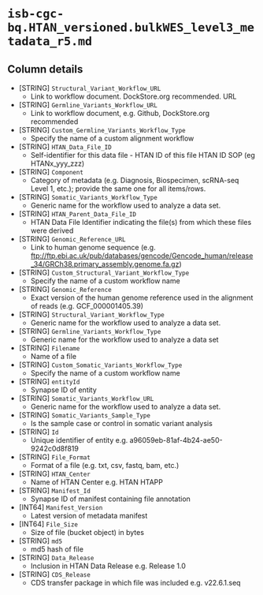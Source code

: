 # `isb-cgc-bq.HTAN_versioned.bulkWES_level3_metadata_r5.md`

## Column details

* [STRING]    `Structural_Variant_Workflow_URL`
  - Link to workflow document. DockStore.org recommended. URL
* [STRING]    `Germline_Variants_Workflow_URL`
  - Link to workflow document, e.g. Github, DockStore.org recommended
* [STRING]    `Custom_Germline_Variants_Workflow_Type`
  - Specify the name of a custom alignment workflow
* [STRING]    `HTAN_Data_File_ID`
  - Self-identifier for this data file - HTAN ID of this file HTAN ID SOP (eg HTANx_yyy_zzz)
* [STRING]    `Component`
  - Category of metadata (e.g. Diagnosis, Biospecimen, scRNA-seq Level 1, etc.); provide the same one for all items/rows.
* [STRING]    `Somatic_Variants_Workflow_Type`
  - Generic name for the workflow used to analyze a data set.
* [STRING]    `HTAN_Parent_Data_File_ID`
  - HTAN Data File Identifier indicating the file(s) from which these files were derived
* [STRING]    `Genomic_Reference_URL`
  - Link to human genome sequence (e.g. ftp://ftp.ebi.ac.uk/pub/databases/gencode/Gencode_human/release_34/GRCh38.primary_assembly.genome.fa.gz)
* [STRING]    `Custom_Structural_Variant_Workflow_Type`
  - Specify the name of a custom workflow name
* [STRING]    `Genomic_Reference`
  - Exact version of the human genome reference used in the alignment of reads (e.g. GCF_000001405.39)
* [STRING]    `Structural_Variant_Workflow_Type`
  - Generic name for the workflow used to analyze a data set.
* [STRING]    `Germline_Variants_Workflow_Type`
  - Generic name for the workflow used to analyze a data set
* [STRING]    `Filename`
  - Name of a file
* [STRING]    `Custom_Somatic_Variants_Workflow_Type`
  - Specify the name of a custom workflow name
* [STRING]    `entityId`
  - Synapse ID of entity
* [STRING]    `Somatic_Variants_Workflow_URL`
  - Generic name for the workflow used to analyze a data set.
* [STRING]    `Somatic_Variants_Sample_Type`
  - Is the sample case or control in somatic variant analysis
* [STRING]    `Id`
  - Unique identifier of entity e.g. a96059eb-81af-4b24-ae50-9242c0d8f819
* [STRING]    `File_Format`
  - Format of a file (e.g. txt, csv, fastq, bam, etc.)
* [STRING]    `HTAN_Center`
  - Name of HTAN Center e.g. HTAN HTAPP
* [STRING]    `Manifest_Id`
  - Synapse ID of manifest containing file annotation
* [INT64]    `Manifest_Version`
  - Latest version of metadata manifest
* [INT64]    `File_Size`
  - Size of file (bucket object) in bytes
* [STRING]    `md5`
  - md5 hash of file
* [STRING]    `Data_Release`
  - Inclusion in HTAN Data Release e.g. Release 1.0
* [STRING]    `CDS_Release`
  - CDS transfer package in which file was included e.g. v22.6.1.seq

